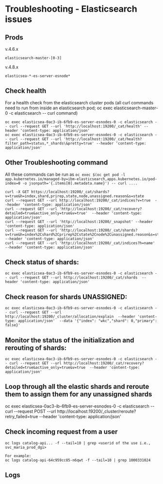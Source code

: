 # Troubleshooting - Elasticsearch issues
## Prods 
v.4.6.x
```
elasticsearch-master-[0-3]
```

v.4.8.x
```
elasticsea-*-es-server-esnode*
```
## Check health
For a health check from the elasticsearch cluster pods (all curl commands need to run from inside an elasticsearch pod; oc exec elasticsearch-master-0 -c elasticsearch -- curl command)
```
oc exec elasticsea-0ac3-ib-6fb9-es-server-esnodes-0 -c elasticsearch -- curl --request GET --url 'http://localhost:19200/_cat/health' --header 'content-type: application/json'
oc exec elasticsea-0ac3-ib-6fb9-es-server-esnodes-0 -c elasticsearch -- curl --request GET --url 'http://localhost:19200/_cat/health?filter_path=status,*_shards\&pretty=true' --header 'content-type: application/json'
```
## Other Troubleshooting command
All these commands can be run as `oc exec $(oc get pod -l app.kubernetes.io/managed-by=ibm-elasticsearch,apps.kubernetes.io/pod-index=0 -o jsonpath='{.items[0].metadata.name}') -- curl ....`
```
curl -X GET https://localhost:19200/_cat/shards?v=true&h=index,shard,prirep,state,node,unassigned.reason&s=state
curl --request GET --url http://localhost:19200/_cat/indices?v=true  --header 'content-type: application/json'
curl --request GET --url 'http://localhost:19200/_cat/recovery?detailed=true&active_only=true&v=true'  --header 'content-type: application/json'
curl --request GET --url 'http://localhost:19200/_snapshot' --header 'content-type: application/json'
curl --request GET --url 'http://localhost:19200/_cat/shards?v=true&h=index%2Cshard%2Cprirep%2Cstate%2Cnode%2Cunassigned.reason&s=state' --header 'content-type: application/json'
curl --request GET --url 'http://localhost:19200/_cat/indices?h=name' --header 'content-type: application/json'
```
## Check status of shards:
```
oc exec elasticsea-0ac3-ib-6fb9-es-server-esnodes-0 -c elasticsearch -- curl --request GET --url http://localhost:19200/_cat/shards  --header 'content-type: application/json'
```
## Check reason for shards UNASSIGNED:
```
oc exec elasticsea-0ac3-ib-6fb9-es-server-esnodes-0 -c elasticsearch -- curl --request GET --url http://localhost:19200/_cluster/allocation/explain  --header 'content-type: application/json'  --data '{"index": "wkc","shard": 0,"primary": false}'
```
## Monitor the status of the initialization and rerouting of shards:
```
oc exec elasticsea-0ac3-ib-6fb9-es-server-esnodes-0 -c elasticsearch -- curl --request GET --url http://localhost:19200/_cat/recovery?detailed=true&active_only=true&v=true  --header 'content-type: application/json'
```
## Loop through all the elastic shards and reroute them to assign them for any unassigned shards
oc exec elasticsea-0ac3-ib-6fb9-es-server-esnodes-0 -c elasticsearch -- curl --request POST --url http://localhost:19200/_cluster/reroute?retry_failed=true  --header 'content-type: application/json'

## Check incoming request from a user
```
oc logs catalog-api... -f --tail=10 | grep <userid of the use i.e., svc_maria_prod_dgi>

For example:
oc logs catalog-api-64c959cc85-n6qwt -f --tail=10 | grep 1000331024
```
## Logs

